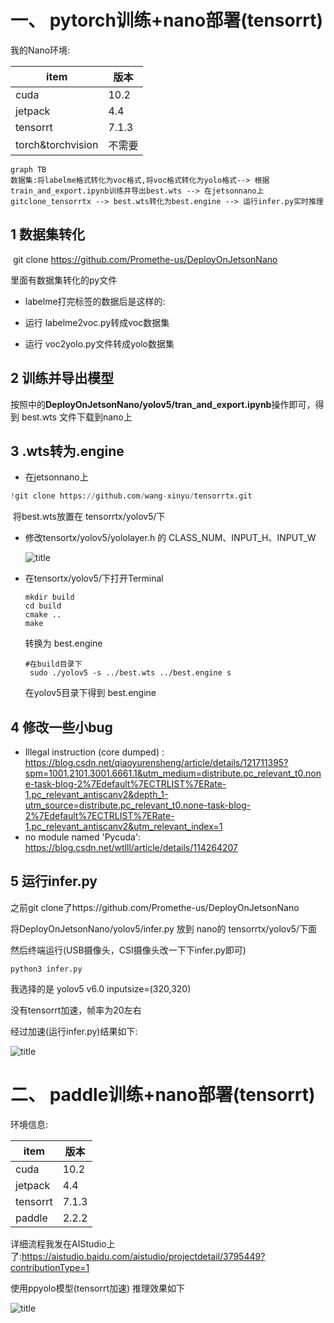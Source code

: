 #  一、 pytorch训练+nano部署(tensorrt)

我的Nano环境:

| item | 版本 |
| ---- | ---- |
|  cuda    |    10.2  |
|   jetpack   | 4.4     |
|   tensorrt   |   7.1.3   |
|torch&torchvision|不需要|



```mermaid
graph TB
数据集:将labelme格式转化为voc格式,将voc格式转化为yolo格式--> 根据train_and_export.ipynb训练并导出best.wts --> 在jetsonnano上gitclone_tensorrtx --> best.wts转化为best.engine --> 运行infer.py实时推理
```

## 1  数据集转化

​	git clone https://github.com/Promethe-us/DeployOnJetsonNano

里面有数据集转化的py文件

- labelme打完标签的数据后是这样的:

  

- 运行 labelme2voc.py转成voc数据集

- 运行 voc2yolo.py文件转成yolo数据集

  

## 2  训练并导出模型

按照中的**DeployOnJetsonNano/yolov5/tran_and_export.ipynb**操作即可，得到 best.wts 文件下载到nano上

## 3  .wts转为.engine

- 在jetsonnano上 

```python
!git clone https://github.com/wang-xinyu/tensorrtx.git
```

​    将best.wts放置在 tensorrtx/yolov5/下

- 修改tensortx/yolov5/yololayer.h 的 CLASS_NUM、INPUT_H、INPUT_W

  ![title](https://img-blog.csdnimg.cn/349e07545fa147a4b55bc5ac52836682.png)
  
- 在tensortx/yolov5/下打开Terminal

  ```
  mkdir build
  cd build
  cmake ..
  make
  ```
  
  转换为 best.engine
  
  ```
  #在build目录下
   sudo ./yolov5 -s ../best.wts ../best.engine s
  ```
  
  在yolov5目录下得到 best.engine

## 4  修改一些小bug

- Illegal instruction (core dumped) :  https://blog.csdn.net/qiaoyurensheng/article/details/121711395?spm=1001.2101.3001.6661.1&utm_medium=distribute.pc_relevant_t0.none-task-blog-2%7Edefault%7ECTRLIST%7ERate-1.pc_relevant_antiscanv2&depth_1-utm_source=distribute.pc_relevant_t0.none-task-blog-2%7Edefault%7ECTRLIST%7ERate-1.pc_relevant_antiscanv2&utm_relevant_index=1
- no module named 'Pycuda':  https://blog.csdn.net/wtlll/article/details/114264207

## 5  运行infer.py

之前git clone了https://github.com/Promethe-us/DeployOnJetsonNano

将DeployOnJetsonNano/yolov5/infer.py 放到 nano的 tensorrtx/yolov5/下面

然后终端运行(USB摄像头，CSI摄像头改一下下infer.py即可)

```
python3 infer.py
```

我选择的是 yolov5 v6.0 inputsize=(320,320)

没有tensorrt加速，帧率为20左右

经过加速(运行infer.py)结果如下:

![title](https://img-blog.csdnimg.cn/54796bd60e3a4188a4086dc025a1ee54.png)



# 二、 paddle训练+nano部署(tensorrt)

环境信息:


| item | 版本 |
| ---- | ---- |
|  cuda    |    10.2  |
|   jetpack   | 4.4     |
|   tensorrt   |   7.1.3   |
|paddle|2.2.2|



详细流程我发在AIStudio上了:https://aistudio.baidu.com/aistudio/projectdetail/3795449?contributionType=1

使用ppyolo模型(tensorrt加速) 推理效果如下

![title](https://img-blog.csdnimg.cn/c2e4b1201a4948ef9d49f730c9a3c0c3.png)
